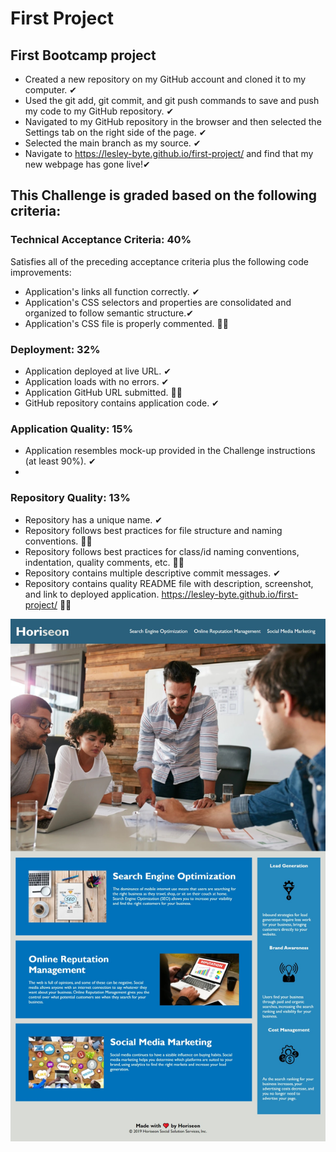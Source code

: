 # First Project
## First Bootcamp project

- Created a new repository on my GitHub account and cloned it to my computer. ✔
- Used the git add, git commit, and git push commands to save and push my code to my GitHub repository. ✔
- Navigated to my GitHub repository in the browser and then selected the Settings tab on the right side of the page. ✔
- Selected the main branch as my source. ✔
- Navigate to <https://lesley-byte.github.io/first-project/> and find that my new webpage has gone live!✔

## This Challenge is graded based on the following criteria:

### Technical Acceptance Criteria: 40%

Satisfies all of the preceding acceptance criteria plus the following code improvements:

- Application's links all function correctly. ✔
- Application's CSS selectors and properties are consolidated and organized to follow semantic structure.✔
- Application's CSS file is properly commented. 🤷‍♀️

### Deployment: 32%

- Application deployed at live URL. ✔
- Application loads with no errors. ✔
- Application GitHub URL submitted. 🤷‍♀️
- GitHub repository contains application code. ✔

### Application Quality: 15%

- Application resembles mock-up provided in the Challenge instructions (at least 90%). ✔
- 
### Repository Quality: 13%

- Repository has a unique name. ✔
- Repository follows best practices for file structure and naming conventions. 🤷‍♀️
- Repository follows best practices for class/id naming conventions, indentation, quality comments, etc. 🤷‍♀️
- Repository contains multiple descriptive commit messages. ✔
- Repository contains quality README file with description, screenshot, and link to deployed application. <https://lesley-byte.github.io/first-project/>  🤷‍♀️


![image](assets/images/Web-capture.png)
